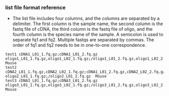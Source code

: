 ### list file format reference

- The list file includes four columns, and the columns are separated by a delimiter.
 The first column is the sample name, the second column is the fastq file of cDNA, the third column is the fastq file of oligo, and the fourth column is the species name of the sample.
 A semicolon is used to separate fq1 and fq2. Multiple fastqs are separated by commas. The order of fq1 and fq2 needs to be in one-to-one correspondence.
```shell
test1 cDNA1_L01_1.fq.gz;cDNA1_L01_2.fq.gz    oligo1_L01_1.fq.gz,oligo1_L02_1.fq.gz;/oligo1_L01_2.fq.gz,oligo1_L02_2.fq.gz Mouse
test2 cDNA2_L01_1.fq.gz,cDNA2_L02_1.fq.gz;cDNA1_L01_2.fq.gz,cDNA2_L02_2.fq.gz   oligo2_L01_1.fq.gz;/oligo2_L01_2.fq.gz  Mouse
test3 cDNA3_L01_1.fq.gz;cDNA3_L01_2.fq.gz    oligo3_L01_1.fq.gz,oligo3_L02_1.fq.gz;/oligo3_L01_2.fq.gz,oligo3_L02_2.fq.gz Mouse
```